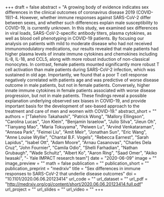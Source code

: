 +++
draft = false
abstract = "A growing body of evidence indicates sex differences in the clinical outcomes of coronavirus disease 2019 (COVID-19)1-4. However, whether immune responses against SARS-CoV-2 differ between sexes, and whether such differences explain male susceptibility to COVID-19, is currently unknown. In this study, we examined sex differences in viral loads, SARS-CoV-2-specific antibody titers, plasma cytokines, as well as blood cell phenotyping in COVID-19 patients. By focusing our analysis on patients with mild to moderate disease who had not received immunomodulatory medications, our results revealed that male patients had higher plasma levels of innate immune cytokines and chemokines including IL-8, IL-18, and CCL5, along with more robust induction of non-classical monocytes. In contrast, female patients mounted significantly more robust T cell activation than male patients during SARS-CoV-2 infection, which was sustained in old age. Importantly, we found that a poor T cell response negatively correlated with patients age and was predictive of worse disease outcome in male patients, but not in female patients. Conversely, higher innate immune cytokines in female patients associated with worse disease progression, but not in male patients. These findings reveal a possible explanation underlying observed sex biases in COVID-19, and provide important basis for the development of sex-based approach to the treatment and care of men and women with COVID-19."
abstract_short = ""
authors = ["Takehiro Takahashi", "Patrick Wong", "Mallory Ellingson", "Carolina Lucas", "Jon Klein", "Benjamin Israelow", "Julio Silva", "Jieun Oh", "Tianyang Mao", "Maria Tokuyama", "Peiwen Lu", "Arvind Venkataraman", "Annsea Park", "Feimei Liu", "Amit Meir", "Jonathan Sun", "Eric Wang", "Anne Louise Wyllie", "Chantal B.F. Vogels", "Rebecca Earnest", "Sarah Lapidus", "Isabel Ott", "Adam Moore", "Arnau Casanovas", "Charles Dela Cruz", "John Fournier", "Camila Odio", "Shelli Farhadian", "Nathan Grubaugh", "Wade Schultz", "Albert Ko", "Aaron Ring", "Saad Omer", "Akiko Iwasaki", "- Yale IMPACT research team"]
date = "2020-06-09"
image = ""
image_preview = ""
math = false
publication = ""
publication_short = ""
publication_preprint = "medrxiv"
title = "Sex differences in immune responses to SARS-CoV-2 that underlie disease outcomes"
doi = "10.1101/2020.06.06.20123414"
url_code = ""
url_dataset = ""
url_pdf = "http://medrxiv.org/cgi/content/short/2020.06.06.20123414.full.pdf"
url_project = ""
url_slides = ""
url_video = ""
+++